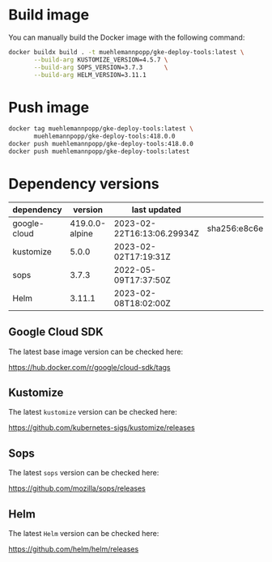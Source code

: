 # Build image

You can manually build the Docker image with the following command:

```bash
docker buildx build . -t muehlemannpopp/gke-deploy-tools:latest \
       --build-arg KUSTOMIZE_VERSION=4.5.7 \
       --build-arg SOPS_VERSION=3.7.3      \
       --build-arg HELM_VERSION=3.11.1
```


# Push image

```bash
docker tag muehlemannpopp/gke-deploy-tools:latest \
       muehlemannpopp/gke-deploy-tools:418.0.0
docker push muehlemannpopp/gke-deploy-tools:418.0.0
docker push muehlemannpopp/gke-deploy-tools:latest
```


# Dependency versions

| dependency   | version        | last updated               | digest                                                                  |
|------------ |-------------- |-------------------------- |----------------------------------------------------------------------- |
| google-cloud | 419.0.0-alpine | 2023-02-22T16:13:06.29934Z | sha256:e8c6e1e5831b850b33ae5454763300df0617bc8c758b7fcbb979e9e1d6ddb1f8 |
| kustomize    | 5.0.0          | 2023-02-02T17:19:31Z       |                                                                         |
| sops         | 3.7.3          | 2022-05-09T17:37:50Z       |                                                                         |
| Helm         | 3.11.1         | 2023-02-08T18:02:00Z       |                                                                         |


## Google Cloud SDK

The latest base image version can be checked here:

<https://hub.docker.com/r/google/cloud-sdk/tags>


## Kustomize

The latest `kustomize` version can be checked here:

<https://github.com/kubernetes-sigs/kustomize/releases>


## Sops

The latest `sops` version can be checked here:

<https://github.com/mozilla/sops/releases>


## Helm

The latest `Helm` version can be checked here:

<https://github.com/helm/helm/releases>